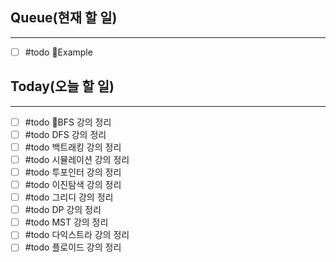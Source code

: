 ## Queue(현재 할 일)
---   
- [ ] #todo Example


## Today(오늘 할 일)
---   
- [ ] #todo BFS 강의 정리
- [ ] #todo DFS 강의 정리
- [ ] #todo 백트래킹 강의 정리
- [ ] #todo 시뮬레이션 강의 정리
- [ ] #todo 투포인터 강의 정리
- [ ] #todo 이진탐색 강의 정리
- [ ] #todo 그리디 강의 정리
- [ ] #todo DP 강의 정리
- [ ] #todo MST 강의 정리
- [ ] #todo 다익스트라 강의 정리
- [ ] #todo 플로이드 강의 정리